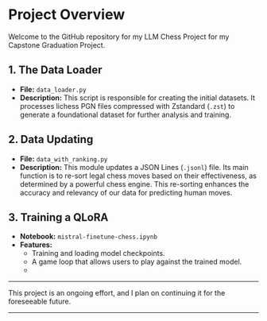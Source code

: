# Project Overview

Welcome to the GitHub repository for my LLM Chess Project for my Capstone Graduation Project.

## 1. The Data Loader

- **File:** `data_loader.py`
- **Description:** This script is responsible for creating the initial datasets. It processes lichess PGN files compressed with Zstandard (`.zst`) to generate a foundational dataset for further analysis and training.

## 2. Data Updating

- **File:** `data_with_ranking.py`
- **Description:** This module updates a JSON Lines (`.jsonl`) file. Its main function is to re-sort legal chess moves based on their effectiveness, as determined by a powerful chess engine. This re-sorting enhances the accuracy and relevancy of our data for predicting human moves.

## 3. Training a QLoRA

- **Notebook:** `mistral-finetune-chess.ipynb`
- **Features:** 
  - Training and loading model checkpoints.
  - A game loop that allows users to play against the trained model.
  - 
---

This project is an ongoing effort, and I plan on continuing it for the foreseeable future.

---
